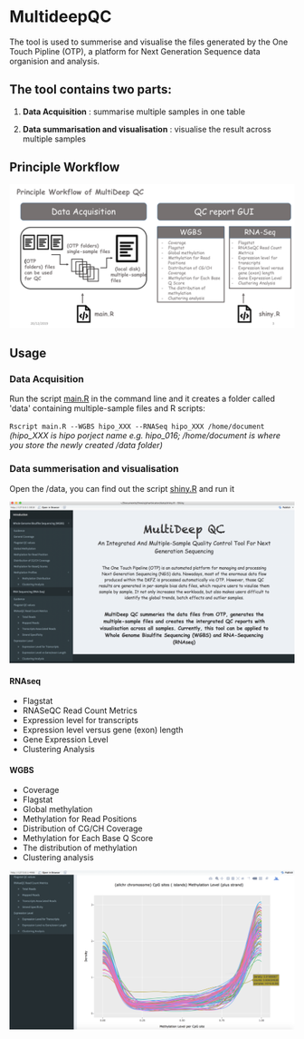 # MultideepQC


The tool is used to summerise and visualise the files generated by the One Touch Pipline (OTP), a platform for Next Generation Sequence data organision and analysis. 

## The tool contains two parts: 

1. **Data Acquisition** :
summarise multiple samples in one table 

2. **Data summarisation and visualisation** :
visualise the result across multiple samples 

## Principle Workflow

![GitHub Logo](workflow.png)

## Usage

### Data Acquisition
 Run the script [main.R](https://github.com/leungman426/MultideepQC/tree/master/main.R) in the command line and it creates a folder called 'data' containing multiple-sample files and R scripts: 

`Rscript main.R --WGBS hipo_XXX --RNASeq hipo_XXX /home/document` *(hipo_XXX is hipo porject name e.g. hipo_016; /home/document is where you store the newly created /data folder)*
  
### Data summerisation and visualisation   
 Open the /data, you can find out the script [shiny.R](https://github.com/leungman426/MultideepQC/tree/master/shinyprocess/shiny.R) and run it

![Here is what you get](GUI.png)

#### RNAseq
- Flagstat
- RNASeQC Read Count Metrics
- Expression level for transcripts
- Expression level versus gene (exon) length
- Gene Expression Level
- Clustering Analysis

#### WGBS
- Coverage 
- Flagstat
- Global methylation 
- Methylation for Read Positions
- Distribution of CG/CH Coverage
- Methylation for Each Base Q Score
- The distribution of methylation
- Clustering analysis 


![Here is what you get](me_distribution.png)



